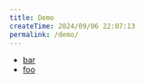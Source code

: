 ```yaml
---
title: Demo
createTime: 2024/09/06 22:07:13
permalink: /demo/
---
```


- [bar](./bar.md)
- [foo](./foo.md)
